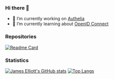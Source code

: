### Hi there 👋

- 🔭 I’m currently working on [Authelia](https://github.com/authelia/authelia)
- 🌱 I’m currently learning about [OpenID Connect](https://openid.net/specs/openid-connect-core-1_0.html)

### Repositories
[![Readme Card](https://github-readme-stats.vercel.app/api/pin/?username=authelia&repo=authelia&theme=material-palenight)](https://github.com/anuraghazra/github-readme-stats)

### Statistics

[![James Elliott's GitHub stats](https://github-readme-stats.vercel.app/api?username=james-d-elliott&theme=material-palenight&count_private=true)](https://github.com/anuraghazra/github-readme-stats)
[![Top Langs](https://github-readme-stats.vercel.app/api/top-langs/?username=james-d-elliott&theme=material-palenight&count_private=true)](https://github.com/anuraghazra/github-readme-stats)

<!--
**james-d-elliott/james-d-elliott** is a ✨ _special_ ✨ repository because its `README.md` (this file) appears on your GitHub profile.

Here are some ideas to get you started:

- 🔭 I’m currently working on ...
- 🌱 I’m currently learning ...
- 👯 I’m looking to collaborate on ...
- 🤔 I’m looking for help with ...
- 💬 Ask me about ...
- 📫 How to reach me: ...
- 😄 Pronouns: ...
- ⚡ Fun fact: ...
-->
